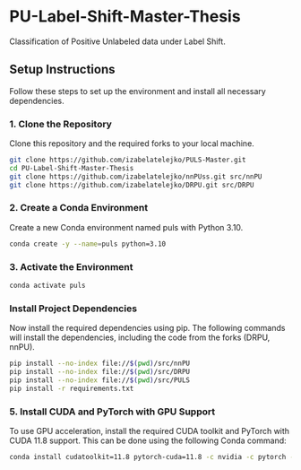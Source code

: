 # PU-Label-Shift-Master-Thesis

Classification of Positive Unlabeled data under Label Shift.

## Setup Instructions

Follow these steps to set up the environment and install all necessary dependencies.

### 1. Clone the Repository

Clone this repository and the required forks to your local machine.

```bash
git clone https://github.com/izabelatelejko/PULS-Master.git
cd PU-Label-Shift-Master-Thesis
git clone https://github.com/izabelatelejko/nnPUss.git src/nnPU
git clone https://github.com/izabelatelejko/DRPU.git src/DRPU
```

### 2. Create a Conda Environment

Create a new Conda environment named puls with Python 3.10.

```bash
conda create -y --name=puls python=3.10
```

### 3. Activate the Environment

```bash
conda activate puls
```

### Install Project Dependencies

Now install the required dependencies using pip. The following commands will install the dependencies, including the code from the forks (DRPU, nnPU).

```bash
pip install --no-index file://$(pwd)/src/nnPU
pip install --no-index file://$(pwd)/src/DRPU
pip install --no-index file://$(pwd)/src/PULS
pip install -r requirements.txt
```

### 5.  Install CUDA and PyTorch with GPU Support

To use GPU acceleration, install the required CUDA toolkit and PyTorch with CUDA 11.8 support. This can be done using the following Conda command:

```bash
conda install cudatoolkit=11.8 pytorch-cuda=11.8 -c nvidia -c pytorch -c conda-forge
```
